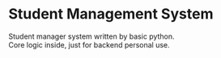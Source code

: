 # Student Management System
Student manager system written by basic python. <br>
Core logic inside, just for backend personal use.
